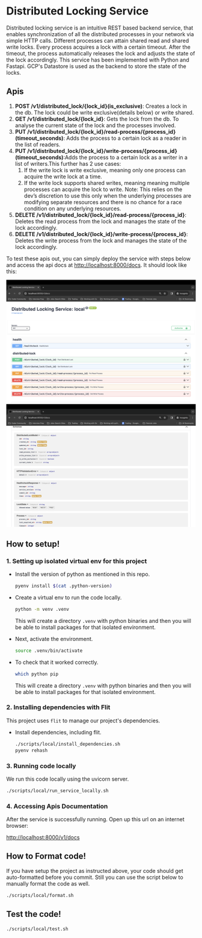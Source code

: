 # Distributed Locking Service
Distributed locking service is an intuitive REST based backend service, that enables synchronization of all the distributed processes in your network via simple HTTP calls.
Different processes can attain shared read and shared write locks. Every process acquires a lock with a certain timeout.
After the timeout, the process automatically releases the lock and adjusts the state of the lock accordingly.
This service has been implemented with Python and Fastapi. GCP's Datastore is used as the backend to store the state of the locks.


## Apis
1. **POST /v1/distributed_lock/{lock_id}(is_exclusive)**: Creates a lock in the db. The lock could be write exclusive(details below) or write shared.
2. **GET /v1/distributed_lock/{lock_id}**: Gets the lock from the db. To analyse the current state of the lock and the processes involved.
3. **PUT /v1/distributed_lock/{lock_id}/read-process/{process_id}(timeout_seconds)**: Adds the process to a certain lock as a reader in the list of readers.
4. **PUT /v1/distributed_lock/{lock_id}/write-process/{process_id}(timeout_seconds)**:Adds the process to a certain lock as a writer in a list of writers.This further has 2 use cases:
   1. If the write lock is write exclusive, meaning only one process can acquire the write lock at a time.
   2. If the write lock supports shared writes, meaning meaning multiple processes can acquire the lock to write. Note: This relies on the dev’s discretion to use this only when the underlying processes are modifying separate resources and there is no chance for a race condition on any underlying resources.
5. **DELETE /v1/distributed_lock/{lock_id}/read-process/{process_id}**: Deletes the read process from the lock and manages the state of the lock accordingly.
6. **DELETE /v1/distributed_lock/{lock_id}/write-process/{process_id}**: Deletes the write process from the lock and manages the state of the lock accordingly.

To test these apis out, you can simply deploy the service with steps below and access the api docs at [http://localhost:8000/docs](http://localhost:8000/docs).
It should look like this:

![APIs Screenshot 1](https://github.com/shubham-arora-18/distributed-locking-service/blob/main/api_screenshot1.png?raw=true)
![APIs Screenshot 2](https://github.com/shubham-arora-18/distributed-locking-service/blob/main/api_screenshot2.png?raw=true)
## How to setup!

### 1. Setting up isolated virtual env for this project

- Install the version of python as mentioned in this repo.

    ```sh
    pyenv install $(cat .python-version)
    ```


- Create a virtual env to run the code locally.
    ```sh
    python -m venv .venv
    ```

    This will create a directory `.venv` with python binaries and then you will be able to install packages for that isolated environment.


- Next, activate the environment.

    ```sh
    source .venv/bin/activate
    ```

- To check that it worked correctly.

    ```sh
    which python pip
    ```

    This will create a directory `.venv` with python binaries and then you will be able to install packages for that isolated environment.

### 2. Installing dependencies with Flit

This project uses `flit` to manage our project's dependencies.

- Install dependencies, including flit.

    ```sh
    ./scripts/local/install_dependencies.sh
    pyenv rehash
    ```

### 3. Running code locally

We run this code locally using the uvicorn server.

  ```sh
  ./scripts/local/run_service_locally.sh
  ```

### 4. Accessing Apis Documentation

After the service is successfully running. Open up this url on an internet browser:

[http://localhost:8000/v1/docs](http://localhost:8000/docs)

## How to Format code!
If you have setup the project as instructed above, your code should get auto-formatted before you commit. Still you can use the script below to manually format the code as well.
```sh
./scripts/local/format.sh
```


## Test the code!

```sh
./scripts/local/test.sh
```
